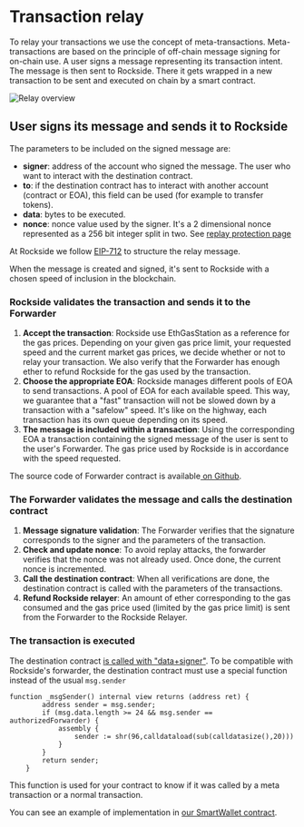 # Transaction relay

To relay your transactions we use the concept of meta-transactions. Meta-transactions are based on the principle of off-chain message signing for on-chain use. A user signs a message representing its transaction intent. The message is then sent to Rockside. There it gets wrapped in a new transaction to be sent and executed on chain by a smart contract.

![Relay overview](https://raw.githubusercontent.com/rocksideio/technicaldoc/master/images/tx-relay-overview.png)

## User signs its message and sends it to Rockside

The parameters to be included on the signed message are:

* **signer**: address of the account who signed the message. The user who want to interact with the destination contract.
* **to**: if the destination contract has to interact with another account \(contract or EOA\), this field can be used \(for example to transfer tokens\).
* **data**: bytes to be executed.
* **nonce**: nonce value used by the signer. It's a 2 dimensional nonce represented as a 256 bit integer split in two. See [replay protection page](replay-protection.md)

At Rockside we follow [EIP-712](https://github.com/ethereum/EIPs/blob/master/EIPS/eip-712.md) to structure the relay message.

When the message is created and signed, it's sent to Rockside with a chosen speed of inclusion in the blockchain.

### Rockside validates the transaction and sends it to the Forwarder

1. **Accept the transaction**: Rockside use EthGasStation as a reference for the gas prices. Depending on your given gas price limit, your requested speed and the current market gas prices, we decide whether or not to relay your transaction. We also verify that the Forwarder has enough ether to refund Rockside for the gas used by the transaction.
2. **Choose the appropriate EOA**: Rockside manages different pools of EOA to send transactions. A pool of EOA for each available speed. This way, we guarantee that a "fast" transaction will not be slowed down by a transaction with a "safelow" speed. It's like on the highway, each transaction has its own queue depending on its speed.
3. **The message is included within a transaction**: Using the corresponding EOA a transaction containing the signed message of the user is sent to the user's Forwarder. The gas price used by Rockside is in accordance with the speed requested.

The source code of Forwarder contract is available[ on Github](https://github.com/rocksideio/contracts/blob/master/contracts/Forwarder.sol).

### The Forwarder validates the message and calls the destination contract

1. **Message signature validation**: The Forwarder verifies that the signature corresponds to the signer and the parameters of the transaction.
2. **Check and update nonce**: To avoid replay attacks, the forwarder verifies that the nonce was not already used. Once done, the current nonce is incremented.
3. **Call the destination contract**: When all verifications are done, the destination contract is called with the parameters of the transactions.
4. **Refund Rockside relayer**: An amount of ether corresponding to the gas consumed and the gas price used \(limited by the gas price limit\) is sent from the Forwarder to the Rockside Relayer.

### The transaction is executed

The destination contract [is called with "data+signer"](https://github.com/rocksideio/contracts/blob/master/contracts/Forwarder.sol#L110). To be compatible with Rockside's forwarder, the destination contract must use a special function instead of the usual `msg.sender`

```text
function _msgSender() internal view returns (address ret) {
        address sender = msg.sender;
        if (msg.data.length >= 24 && msg.sender == authorizedForwarder) {
            assembly {
                sender := shr(96,calldataload(sub(calldatasize(),20)))
            }
        }
        return sender;
    }
```

This function is used for your contract to know if it was called by a meta transaction or a normal transaction.

You can see an example of implementation in [our SmartWallet contract](https://github.com/rocksideio/contracts/blob/master/contracts/SmartWallet.sol).


